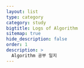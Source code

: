 ```yaml
---
layout: list
type: category
category: study
bigtitle: Logs of Algorithm
sitemap: true
hide_description: false
order: 1
description: >
  Algorithm 공부 일지
---
```

